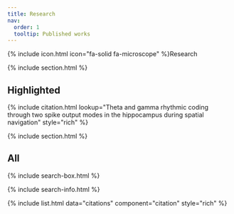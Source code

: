 ```yaml
---
title: Research
nav:
  order: 1
  tooltip: Published works
---
```


{% include icon.html icon="fa-solid fa-microscope" %}Research

<!--Find below some of the work we do. A complete list of publications can be found in my CV here: <a href="curriculo_update.pdf" target="_blank">Download</a>. -->

{% include section.html %}

## Highlighted

{% include citation.html lookup="Theta and gamma rhythmic coding through two spike output modes in the hippocampus during spatial navigation" style="rich" %}

{% include section.html %}

## All

{% include search-box.html %}

{% include search-info.html %}

{% include list.html data="citations" component="citation" style="rich" %}
